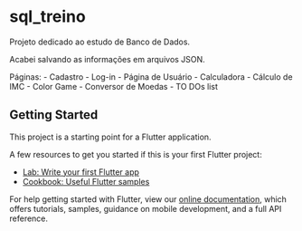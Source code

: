 # sql_treino

Projeto dedicado ao estudo de Banco de Dados.

Acabei salvando as informações em arquivos JSON.

Páginas:
    - Cadastro
    - Log-in
    - Página de Usuário
    - Calculadora
    - Cálculo de IMC
    - Color Game
    - Conversor de Moedas
    - TO DOs list

## Getting Started

This project is a starting point for a Flutter application.

A few resources to get you started if this is your first Flutter project:

- [Lab: Write your first Flutter app](https://flutter.dev/docs/get-started/codelab)
- [Cookbook: Useful Flutter samples](https://flutter.dev/docs/cookbook)

For help getting started with Flutter, view our
[online documentation](https://flutter.dev/docs), which offers tutorials,
samples, guidance on mobile development, and a full API reference.
